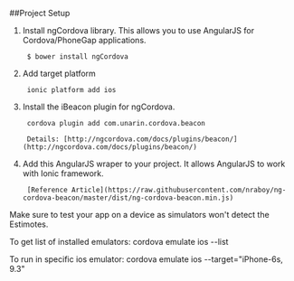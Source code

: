 ##Project Setup

1. Install ngCordova library. This allows you to use AngularJS for Cordova/PhoneGap applications.

        $ bower install ngCordova
        
2. Add target platform
   
        ionic platform add ios
 
3. Install the iBeacon plugin for ngCordova.

        cordova plugin add com.unarin.cordova.beacon
    
        Details: [http://ngcordova.com/docs/plugins/beacon/](http://ngcordova.com/docs/plugins/beacon/)
    
4. Add this AngularJS wraper to your project. It allows AngularJS to work with Ionic framework.
    
        [Reference Article](https://raw.githubusercontent.com/nraboy/ng-cordova-beacon/master/dist/ng-cordova-beacon.min.js)
    
  Make sure to test your app on a device as simulators won't detect the Estimotes.
  
  To get list of installed emulators:
    cordova emulate ios --list
    
  To run in specific ios emulator:
    cordova emulate ios --target="iPhone-6s, 9.3"